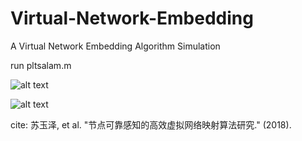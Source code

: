 # Virtual-Network-Embedding
A Virtual Network Embedding Algorithm Simulation

run pltsalam.m 

![alt text](https://github.com/paulwong16/Virtual-Network-Embedding/blob/master/salam2.png "service-network")

![alt text](https://github.com/paulwong16/Virtual-Network-Embedding/blob/master/untitled2.png "successrate")

cite: 苏玉泽, et al. "节点可靠感知的高效虚拟网络映射算法研究." (2018).
